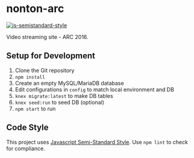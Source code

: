 # nonton-arc

[![js-semistandard-style](https://img.shields.io/badge/code%20style-semistandard-brightgreen.svg?style=flat-square)](https://github.com/Flet/semistandard)

Video streaming site - ARC 2016.

## Setup for Development

1. Clone the Git repository
2. `npm install`
3. Create an empty MySQL/MariaDB database
4. Edit configurations in `config` to match local environment and DB
5. `knex migrate:latest` to make DB tables
6. `knex seed:run` to seed DB (optional)
7. `npm start` to run

## Code Style

This project uses [Javascript Semi-Standard Style](https://github.com/Flet/semistandard). Use `npm lint` to check for compliance.
